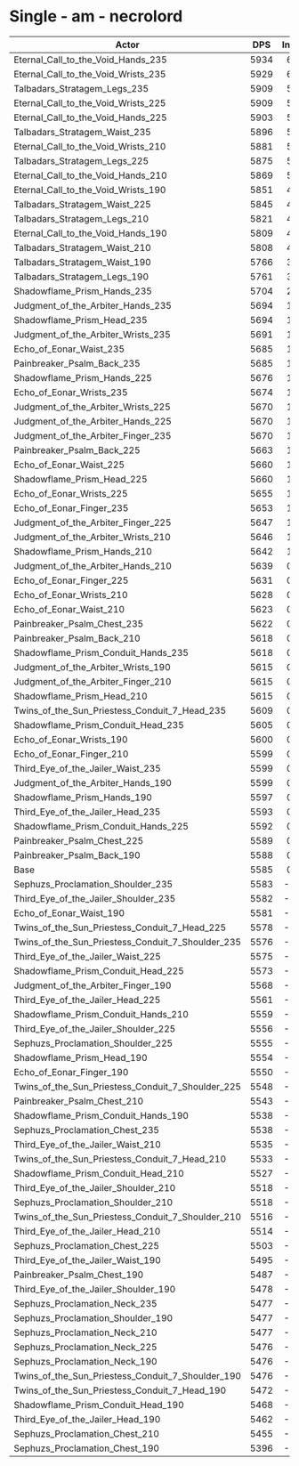 # Single - am - necrolord
| Actor | DPS | Increase |
|---|:---:|:---:|
|Eternal_Call_to_the_Void_Hands_235|5934|6.25%|
|Eternal_Call_to_the_Void_Wrists_235|5929|6.16%|
|Talbadars_Stratagem_Legs_235|5909|5.82%|
|Eternal_Call_to_the_Void_Wrists_225|5909|5.80%|
|Eternal_Call_to_the_Void_Hands_225|5903|5.71%|
|Talbadars_Stratagem_Waist_235|5896|5.57%|
|Eternal_Call_to_the_Void_Wrists_210|5881|5.30%|
|Talbadars_Stratagem_Legs_225|5875|5.20%|
|Eternal_Call_to_the_Void_Hands_210|5869|5.09%|
|Eternal_Call_to_the_Void_Wrists_190|5851|4.78%|
|Talbadars_Stratagem_Waist_225|5845|4.67%|
|Talbadars_Stratagem_Legs_210|5821|4.23%|
|Eternal_Call_to_the_Void_Hands_190|5809|4.02%|
|Talbadars_Stratagem_Waist_210|5808|4.00%|
|Talbadars_Stratagem_Waist_190|5766|3.25%|
|Talbadars_Stratagem_Legs_190|5761|3.16%|
|Shadowflame_Prism_Hands_235|5704|2.13%|
|Judgment_of_the_Arbiter_Hands_235|5694|1.96%|
|Shadowflame_Prism_Head_235|5694|1.95%|
|Judgment_of_the_Arbiter_Wrists_235|5691|1.90%|
|Echo_of_Eonar_Waist_235|5685|1.81%|
|Painbreaker_Psalm_Back_235|5685|1.80%|
|Shadowflame_Prism_Hands_225|5676|1.63%|
|Echo_of_Eonar_Wrists_235|5674|1.61%|
|Judgment_of_the_Arbiter_Wrists_225|5670|1.54%|
|Judgment_of_the_Arbiter_Hands_225|5670|1.54%|
|Judgment_of_the_Arbiter_Finger_235|5670|1.53%|
|Painbreaker_Psalm_Back_225|5663|1.40%|
|Echo_of_Eonar_Waist_225|5660|1.35%|
|Shadowflame_Prism_Head_225|5660|1.35%|
|Echo_of_Eonar_Wrists_225|5655|1.25%|
|Echo_of_Eonar_Finger_235|5653|1.23%|
|Judgment_of_the_Arbiter_Finger_225|5647|1.12%|
|Judgment_of_the_Arbiter_Wrists_210|5646|1.10%|
|Shadowflame_Prism_Hands_210|5642|1.03%|
|Judgment_of_the_Arbiter_Hands_210|5639|0.97%|
|Echo_of_Eonar_Finger_225|5631|0.83%|
|Echo_of_Eonar_Wrists_210|5628|0.78%|
|Echo_of_Eonar_Waist_210|5623|0.69%|
|Painbreaker_Psalm_Chest_235|5622|0.68%|
|Painbreaker_Psalm_Back_210|5618|0.61%|
|Shadowflame_Prism_Conduit_Hands_235|5618|0.60%|
|Judgment_of_the_Arbiter_Wrists_190|5615|0.55%|
|Judgment_of_the_Arbiter_Finger_210|5615|0.54%|
|Shadowflame_Prism_Head_210|5615|0.54%|
|Twins_of_the_Sun_Priestess_Conduit_7_Head_235|5609|0.43%|
|Shadowflame_Prism_Conduit_Head_235|5605|0.37%|
|Echo_of_Eonar_Wrists_190|5600|0.27%|
|Echo_of_Eonar_Finger_210|5599|0.26%|
|Third_Eye_of_the_Jailer_Waist_235|5599|0.26%|
|Judgment_of_the_Arbiter_Hands_190|5599|0.26%|
|Shadowflame_Prism_Hands_190|5597|0.23%|
|Third_Eye_of_the_Jailer_Head_235|5593|0.16%|
|Shadowflame_Prism_Conduit_Hands_225|5592|0.14%|
|Painbreaker_Psalm_Chest_225|5589|0.09%|
|Painbreaker_Psalm_Back_190|5588|0.06%|
|Base|5585|0.00%|
|Sephuzs_Proclamation_Shoulder_235|5583|-0.03%|
|Third_Eye_of_the_Jailer_Shoulder_235|5582|-0.05%|
|Echo_of_Eonar_Waist_190|5581|-0.07%|
|Twins_of_the_Sun_Priestess_Conduit_7_Head_225|5578|-0.12%|
|Twins_of_the_Sun_Priestess_Conduit_7_Shoulder_235|5576|-0.16%|
|Third_Eye_of_the_Jailer_Waist_225|5575|-0.17%|
|Shadowflame_Prism_Conduit_Head_225|5573|-0.20%|
|Judgment_of_the_Arbiter_Finger_190|5568|-0.30%|
|Third_Eye_of_the_Jailer_Head_225|5561|-0.43%|
|Shadowflame_Prism_Conduit_Hands_210|5559|-0.47%|
|Third_Eye_of_the_Jailer_Shoulder_225|5556|-0.51%|
|Sephuzs_Proclamation_Shoulder_225|5555|-0.53%|
|Shadowflame_Prism_Head_190|5554|-0.54%|
|Echo_of_Eonar_Finger_190|5550|-0.62%|
|Twins_of_the_Sun_Priestess_Conduit_7_Shoulder_225|5548|-0.65%|
|Painbreaker_Psalm_Chest_210|5543|-0.74%|
|Shadowflame_Prism_Conduit_Hands_190|5538|-0.83%|
|Sephuzs_Proclamation_Chest_235|5538|-0.83%|
|Third_Eye_of_the_Jailer_Waist_210|5535|-0.89%|
|Twins_of_the_Sun_Priestess_Conduit_7_Head_210|5533|-0.93%|
|Shadowflame_Prism_Conduit_Head_210|5527|-1.03%|
|Third_Eye_of_the_Jailer_Shoulder_210|5518|-1.19%|
|Sephuzs_Proclamation_Shoulder_210|5518|-1.20%|
|Twins_of_the_Sun_Priestess_Conduit_7_Shoulder_210|5516|-1.22%|
|Third_Eye_of_the_Jailer_Head_210|5514|-1.26%|
|Sephuzs_Proclamation_Chest_225|5503|-1.46%|
|Third_Eye_of_the_Jailer_Waist_190|5495|-1.60%|
|Painbreaker_Psalm_Chest_190|5487|-1.74%|
|Third_Eye_of_the_Jailer_Shoulder_190|5478|-1.91%|
|Sephuzs_Proclamation_Neck_235|5477|-1.92%|
|Sephuzs_Proclamation_Shoulder_190|5477|-1.93%|
|Sephuzs_Proclamation_Neck_210|5477|-1.94%|
|Sephuzs_Proclamation_Neck_225|5476|-1.94%|
|Sephuzs_Proclamation_Neck_190|5476|-1.94%|
|Twins_of_the_Sun_Priestess_Conduit_7_Shoulder_190|5476|-1.95%|
|Twins_of_the_Sun_Priestess_Conduit_7_Head_190|5472|-2.02%|
|Shadowflame_Prism_Conduit_Head_190|5468|-2.08%|
|Third_Eye_of_the_Jailer_Head_190|5462|-2.19%|
|Sephuzs_Proclamation_Chest_210|5455|-2.32%|
|Sephuzs_Proclamation_Chest_190|5396|-3.37%|
